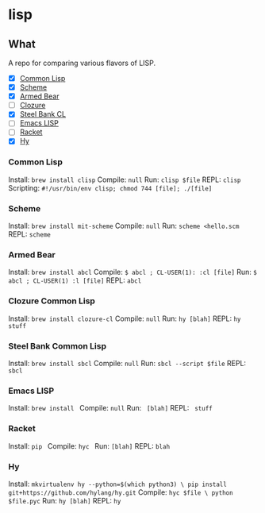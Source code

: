 # lisp

## What

A repo for comparing various flavors of LISP.

- [X] [Common Lisp](https://common-lisp.net/)
- [X] [Scheme](https://www.gnu.org/software/mit-scheme/)
- [X] [Armed Bear](https://common-lisp.net/project/armedbear/)
- [ ] [Clozure](http://ccl.clozure.com/)
- [X] [Steel Bank CL](http://www.sbcl.org/)
- [ ] [Emacs LISP](https://www.gnu.org/software/emacs/manual/eintr.html)
- [ ] [Racket](https://racket-lang.org/)
- [X] [Hy](http://docs.hylang.org/en/latest/)

### Common Lisp
Install: `brew install clisp`
Compile: `null`
Run: `clisp $file`
REPL: `clisp`
Scripting: `#!/usr/bin/env clisp; chmod 744 [file]; ./[file]`

### Scheme
Install: `brew install mit-scheme`
Compile: `null`
Run: `scheme <hello.scm`
REPL: `scheme`

### Armed Bear
Install: `brew install abcl`
Compile: `$ abcl ; CL-USER(1): :cl [file]`
Run: `$ abcl ; CL-USER(1) :l [file]`
REPL: `abcl`

### Clozure Common Lisp
Install: `brew install clozure-cl`
Compile: `null`
Run: `hy [blah]`
REPL: `hy stuff` 

### Steel Bank Common Lisp
Install: `brew install sbcl`
Compile: `null`
Run: `sbcl --script $file`
REPL: `sbcl` 

### Emacs LISP
Install: `brew install `
Compile: `null`
Run: ` [blah]`
REPL: ` stuff` 

### Racket
Install: `pip `
Compile: `hyc `
Run: `[blah]`
REPL: `blah` 

### Hy
Install: `mkvirtualenv hy --python=$(which python3) \
    pip install git+https://github.com/hylang/hy.git`
Compile: `hyc $file \
  python $file.pyc`
Run: `hy [blah]`
REPL: `hy` 

